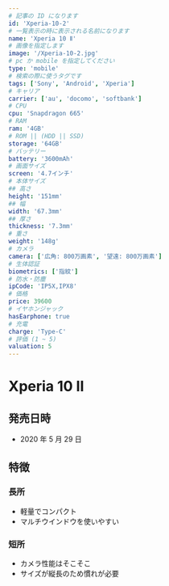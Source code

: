 ```yaml
---
# 記事の ID になります
id: 'Xperia-10-2'
# 一覧表示の時に表示される名前になります
name: 'Xperia 10 Ⅱ'
# 画像を指定します
image: '/Xperia-10-2.jpg'
# pc か mobile を指定してください
type: 'mobile'
# 検索の際に使うタグです
tags: ['Sony', 'Android', 'Xperia']
# キャリア
carrier: ['au', 'docomo', 'softbank']
# CPU
cpu: 'Snapdragon 665'
# RAM
ram: '4GB'
# ROM || (HDD || SSD)
storage: '64GB'
# バッテリー
battery: '3600mAh'
# 画面サイズ
screen: '4.7インチ'
# 本体サイズ
## 高さ
height: '151mm'
## 幅
width: '67.3mm'
## 厚さ
thickness: '7.3mm'
# 重さ
weight: '148g'
# カメラ
camera: ['広角: 800万画素', '望遠: 800万画素']
# 生体認証
biometrics: ['指紋']
# 防水・防塵
ipCode: 'IP5X,IPX8'
# 価格
price: 39600
# イヤホンジャック
hasEarphone: true
# 充電
charge: 'Type-C'
# 評価 (1 ~ 5)
valuation: 5
---
```


# Xperia 10 Ⅱ

## 発売日時

- 2020 年 5 月 29 日

## 特徴

### 長所

- 軽量でコンパクト
- マルチウインドウを使いやすい

### 短所

- カメラ性能はそこそこ
- サイズが縦長のため慣れが必要
